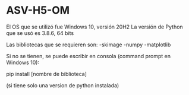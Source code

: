 # ASV-H5-OM

El OS que se utilizó fue Windows 10, versión 20H2
La versión de Python que se usó es 3.8.6, 64 bits

Las bibliotecas que se requieren son:
-skimage
-numpy
-matplotlib

Si no se tienen, se puede escribir en consola (command prompt en Windows 10):

pip install [nombre de biblioteca]

(si tiene solo una version de python instalada)




